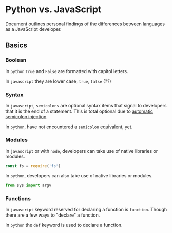 # Python vs. JavaScript

Document outlines personal findings of the differences between languages as a JavaScript developer.

## Basics

### Boolean

In `python` `True` and `False` are formatted with capitol letters.

In `javascript` they are lower case, `true`, `false` (??)

### Syntax

In `javascript`, `semicolons` are optional syntax items that signal to developers that it is the end of a statement. This is total optional due to [automatic semicolon injection](https://flaviocopes.com/javascript-automatic-semicolon-insertion/).

In `python`, have not encountered a `semicolon` equivalent, yet.

### Modules

In `javascript` or with `node`, developers can take use of native libraries or modules.

```js
const fs = require('fs')
```

In `python`, developers can also take use of native libraries or modules.

```py
from sys import argv
```

### Functions

In `javascript` keyword reserved for declaring a function is `function`. Though there are a few ways to "declare" a function.

In `python` the `def` keyword is used to declare a function.